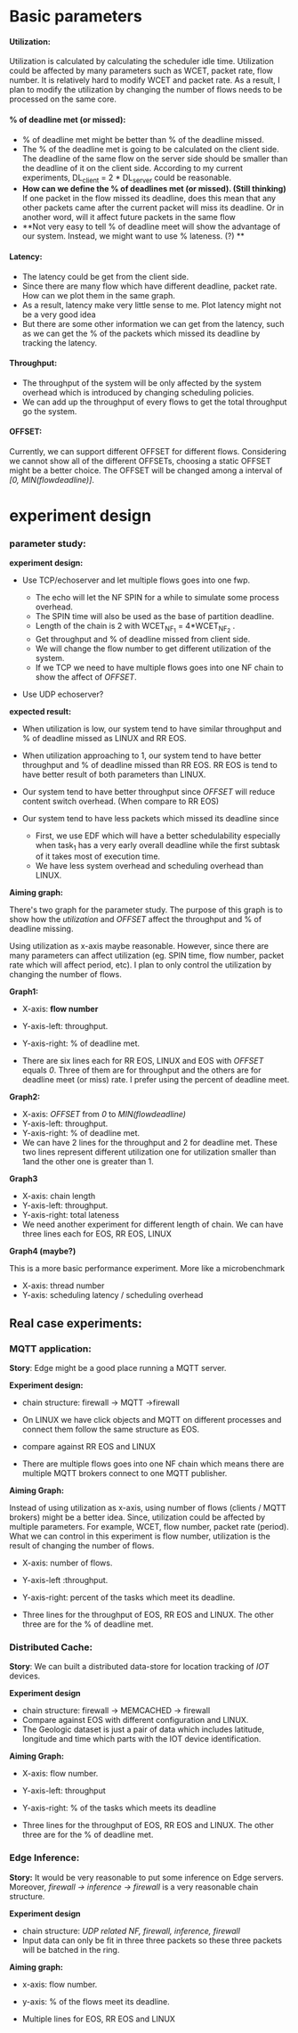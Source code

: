 # Basic parameters

#### Utilization: 

Utilization is calculated by calculating the scheduler idle time. Utilization could be affected by many parameters such as WCET, packet rate, flow number. It is relatively hard to modify WCET and packet rate. As a result, I plan to modify the utilization by changing the number of flows needs to be processed on the same core.

#### % of deadline met (or missed):

+ % of deadline met might be better than % of the deadline missed.
+ The % of the deadline met is going to be calculated on the client side. The deadline of the same flow on the server side should be smaller than the deadline of it on the client side. According to my current experiments, DL<sub>client</sub> = 2 * DL<sub>server</sub> could be reasonable.
+ **How can we define the % of deadlines met (or missed).  (Still thinking)** If one packet in the flow missed its deadline, does this mean that any other packets came after the current packet will miss its deadline. Or in another word, will it affect future packets in the same flow  
+ **Not very easy to tell % of deadline meet will show the advantage of our system. Instead, we might want to use % lateness. (?) **

#### Latency:

+ The latency could be get from the client side.
+ Since there are many flow which have different deadline, packet rate. How can we plot them in the same graph.
+ As a result, latency make very little sense to me. Plot latency might not be a very good idea
+ But there are some other information we can get from the latency, such as we can get the % of the packets which missed its deadline by tracking the latency.

#### Throughput:

+ The throughput of the system will be only affected by the system overhead which is introduced by changing scheduling policies.
+ We can add up the throughput of every flows to get the total throughput go the system.

#### OFFSET:

Currently, we can support different OFFSET for different flows. Considering we cannot show all of the different OFFSETs, choosing a static OFFSET might be a better choice. The OFFSET will be changed among a interval of _[0, MIN(flowdeadline)]_. 

# experiment design

### parameter study:

**experiment design:**
+ Use TCP/echoserver and let multiple flows goes into one fwp.
	+ The echo will let the NF SPIN for a while to simulate some process overhead.
	+ The SPIN time will also be used as the base of partition deadline.
	+ Length of the chain is 2 with WCET<sub>NF<sub>1</sub></sub> = 4*WCET<sub>NF<sub>2</sub></sub> .
	+ Get throughput and % of deadline missed from client side. 
	+ We will change the flow number to get different utilization of the system.
	+ If we TCP we need to have multiple flows goes into one NF chain to show the affect of _OFFSET_.
	
+ Use UDP echoserver?

**expected result:**

+ When utilization is low, our system tend to have similar throughput and % of deadline missed as LINUX and RR EOS.

+ When utilization approaching to 1, our system tend to have better throughput and % of deadline missed than RR EOS. RR EOS is tend to have better result of both parameters than LINUX.

+ Our system tend to have better throughput since _OFFSET_ will reduce content switch overhead. (When compare to RR EOS)

+ Our system tend to have less packets which missed its deadline since

	+ First, we use EDF which will have a better schedulability especially when task<sub>1</sub> has a very early overall deadline while the first subtask of it takes most of execution time.
	+ We have less system overhead and scheduling overhead than LINUX.

**Aiming graph:**

There's two graph for the parameter study. The purpose of this graph is to show how the _utilization_ and _OFFSET_ affect the throughput and % of deadline missing.

Using utilization as x-axis maybe reasonable. However, since there are many parameters can affect utilization (eg. SPIN time, flow number, packet rate which will affect period, etc). I plan to only control the utilization by changing the number of flows.

**Graph1:**

+ X-axis: **flow number**

+ Y-axis-left: throughput. 

+ Y-axis-right: % of deadline met.

+ There are six lines each for RR EOS, LINUX and EOS with _OFFSET_ equals _0_. Three of them are for throughput and the others are for deadline meet (or miss) rate. I prefer using the percent of deadline meet.

**Graph2:**

+ X-axis: _OFFSET_ from _0_ to _MIN(flowdeadline)_
+ Y-axis-left: throughput.
+ Y-axis-right: % of deadline met.
+ We can have 2 lines for the throughput and 2 for deadline met. These two lines represent different utilization one for utilization smaller than 1and the other one is greater than 1.

**Graph3**

+ X-axis: chain length
+ Y-axis-left: throughput.
+ Y-axis-right: total lateness
+ We need another experiment for different length of chain. We can have three lines each for EOS, RR EOS, LINUX

**Graph4 (maybe?)**

This is a more basic performance experiment. More like a microbenchmark

+ X-axis: thread number
+ Y-axis: scheduling latency / scheduling overhead

## Real case experiments:

### MQTT application:

**Story**: Edge might be a good place running a MQTT server.

**Experiment design:**

+ chain structure: firewall -> MQTT ->firewall

+ On LINUX we have click objects and MQTT on different processes and connect them follow the same structure as EOS. 

+ compare against RR EOS and LINUX

+ There are multiple flows goes into one NF chain which means there are multiple MQTT brokers connect to one MQTT publisher.

**Aiming Graph:** 

Instead of using utilization as x-axis, using number of flows (clients / MQTT brokers) might be a better idea. Since, utilization could be affected by multiple parameters. For example, WCET, flow number, packet rate (period). What we can control in this experiment is flow number, utilization is the result of changing the number of flows.

+ X-axis: number of flows. 
	
+ Y-axis-left :throughput.
	
+ Y-axis-right: percent of the tasks which meet its deadline.
	
+ Three lines for the throughput of EOS, RR EOS and LINUX. The other three are for the % of deadline met.
	
### Distributed Cache:

**Story**: We can built a distributed data-store for location tracking of _IOT_ devices.
	
**Experiment design**

+ chain structure: firewall -> MEMCACHED -> firewall
+ Compare against EOS with different configuration and LINUX.
+ The Geologic dataset is just a pair of data which includes latitude, longitude and time which parts with the IOT device identification. 

**Aiming Graph:**

+ X-axis: flow number.

+ Y-axis-left: throughput

+ Y-axis-right: % of the tasks which meets its deadline

+ Three lines for the throughput of EOS, RR EOS and LINUX. The other three are for the % of deadline met.

### Edge Inference:

**Story:** It would be very reasonable to put some inference on Edge servers. Moreover, _firewall -> inference -> firewall_ is a very reasonable chain structure.

**Experiment design**

+ chain structure: _UDP related NF, firewall, inference, firewall_
+ Input data can only be fit in three three packets so these three packets will be batched in the ring. 

**Aiming graph:**	

+ x-axis: flow number.
	
+ y-axis: % of the flows meet its deadline.
	
+ Multiple lines for EOS, RR EOS and LINUX